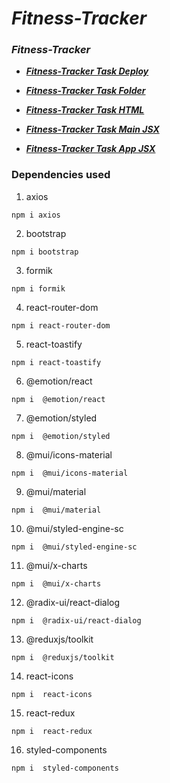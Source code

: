 # _Fitness-Tracker_

### _**Fitness-Tracker**_

- [_**Fitness-Tracker Task Deploy**_]( )

- [_**Fitness-Tracker Task Folder**_](./)

- [_**Fitness-Tracker Task HTML**_](./index.html)

- [_**Fitness-Tracker Task Main JSX**_](./src/main.jsx)

- [_**Fitness-Tracker Task App JSX**_](./src/App.jsx)

### Dependencies used

1. axios

```
npm i axios
```

2. bootstrap

```
npm i bootstrap
```

3. formik

```
npm i formik
```

4. react-router-dom

```
npm i react-router-dom
```

5. react-toastify

```
npm i react-toastify
```

6. @emotion/react

```
npm i  @emotion/react
```

7. @emotion/styled

```
npm i  @emotion/styled
```

8. @mui/icons-material

```
npm i  @mui/icons-material
```

9. @mui/material

```
npm i  @mui/material
```

10. @mui/styled-engine-sc

```
npm i  @mui/styled-engine-sc
```

11. @mui/x-charts

```
npm i  @mui/x-charts
```

12. @radix-ui/react-dialog

```
npm i  @radix-ui/react-dialog
```

13. @reduxjs/toolkit

```
npm i  @reduxjs/toolkit
```

14. react-icons

```
npm i  react-icons
```

15. react-redux

```
npm i  react-redux
```

16. styled-components

```
npm i  styled-components
```
